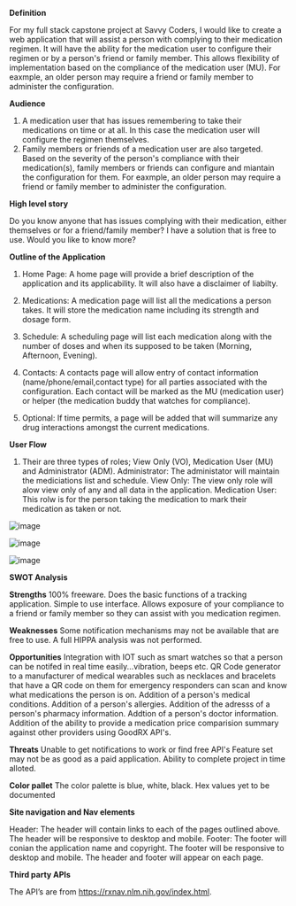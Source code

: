 **Definition**  

For my full stack capstone project at Savvy Coders, I would like to create a web application that will assist a person with complying to their medication regimen.
It will have the ability for the medication user to configure their regimen or by a person's friend or family member.  This allows flexibility of implementation based on the 
compliance of the medication user (MU).  For eaxmple, an older person may require a friend or family member to administer the configuration.

**Audience**
1. A medication user that has issues remembering to take their medications on time or at all. In this case the medication user will configure the regimen themselves.
2. Family members or friends of a medication user are also targeted. Based on the severity of the person's compliance with their medication(s), family members or friends can configure and miantain the configuration for them.  For eaxmple, an older person may require a friend or family member to administer the configuration.

**High level story**

Do you know anyone that has issues complying with their medication, either themselves or for a friend/family member? I have a solution that is free to use. Would you like to know more?

**Outline of the Application**
1. Home Page:
A home page will provide a brief description of the application and its applicability.  It will also have a disclaimer of liabilty.

2. Medications:
A medication page will list all the medications a person takes.  It will store the medication name including its strength and dosage form.

3. Schedule:
A scheduling page will list each medication along with the number of doses and when its supposed to be taken (Morning, Afternoon, Evening).

4. Contacts:
A contacts page will allow entry of contact information (name/phone/email,contact type) for all parties associated with the configuration.  Each contact will be marked as the MU (medication user) or helper (the medication buddy that watches for compliance). 

5. Optional:
If time permits, a page will be added that will summarize any drug interactions amongst the current medications.

**User Flow**
1. Their are three types of roles; View Only (VO), Medication User (MU) and Administrator (ADM).
     Administrator:  The administator will maintain the mediciations list and schedule.
     View Only:  The view only role will alow view only of any and all data in the application.
     Medication User:  This rolw is for the person taking the medication to mark their medication as taken or not.

![image](https://user-images.githubusercontent.com/38501742/131371984-537d2139-34bf-47c1-adf2-7ba923f506a6.png)

![image](https://user-images.githubusercontent.com/38501742/131372095-f396b65b-6a9a-4f3f-8943-20f7ec71d92e.png)

![image](https://user-images.githubusercontent.com/38501742/131372168-e9009452-8b85-43d2-8212-039be19deedf.png)
 
**SWOT Analysis**

**Strengths**
100% freeware.
Does the basic functions of a tracking application.
Simple to use interface.
Allows exposure of your compliance to a friend or family member so they can assist with you medication regimen.

**Weaknesses**
Some notification mechanisms may not be available that are free to use.
A full HIPPA analysis was not performed.


**Opportunities**
Integration with IOT such as smart watches so that a person can be notifed in real time easily...vibration, beeps etc.
QR Code generator to a manufacturer of medical wearables such as necklaces and bracelets that have a QR code on them for emergency responders can scan and know what medications the person is on.
Addition of a person's medical conditions.
Addition of a person's allergies.
Addition of the adresss of a person's pharmacy information.
Addtion of a person's doctor information.
Addition of the ability to provide a medication price comparision summary against other providers using GoodRX API's. 

**Threats**
Unable to get notifications to work or find free API's
Feature set may not be as good as a paid application.
Ability to complete project in time alloted.

**Color pallet**
The color palette is blue, white, black. Hex values yet to be documented

**Site navigation and Nav elements**  

Header:
  The header will contain links to each of the pages outlined above. The header will be responsive to desktop and mobile.
Footer:
   The footer will conian the application name and copyright. The footer will be responsive to desktop and mobile.
The header and footer will appear on each page.

**Third party APIs**

The API’s are from https://rxnav.nlm.nih.gov/index.html.

